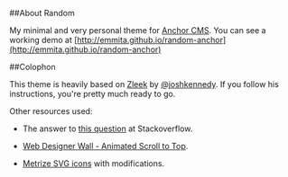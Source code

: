 ##About Random

My minimal and very personal theme for [Anchor CMS](http://anchorcms.com).
You can see a working demo at [http://emmita.github.io/random-anchor](http://emmita.github.io/random-anchor)

##Colophon

This theme is heavily based on [Zleek](https://github.com/joshkennedy/zleek) by [@joshkennedy](https://github.com/joshkennedy). If you follow his instructions, you're pretty much ready to go. 


Other resources used:

* The answer to [this question](http://stackoverflow.com/questions/11978995/how-to-change-color-of-svg-image-using-css-jquery-svg-image-replacement) at Stackoverflow.

* [Web Designer Wall - Animated Scroll to Top](http://webdesignerwall.com/tutorials/animated-scroll-to-top).

* [Metrize SVG icons](http://alessioatzeni.com/metrize-icons/) with modifications.
